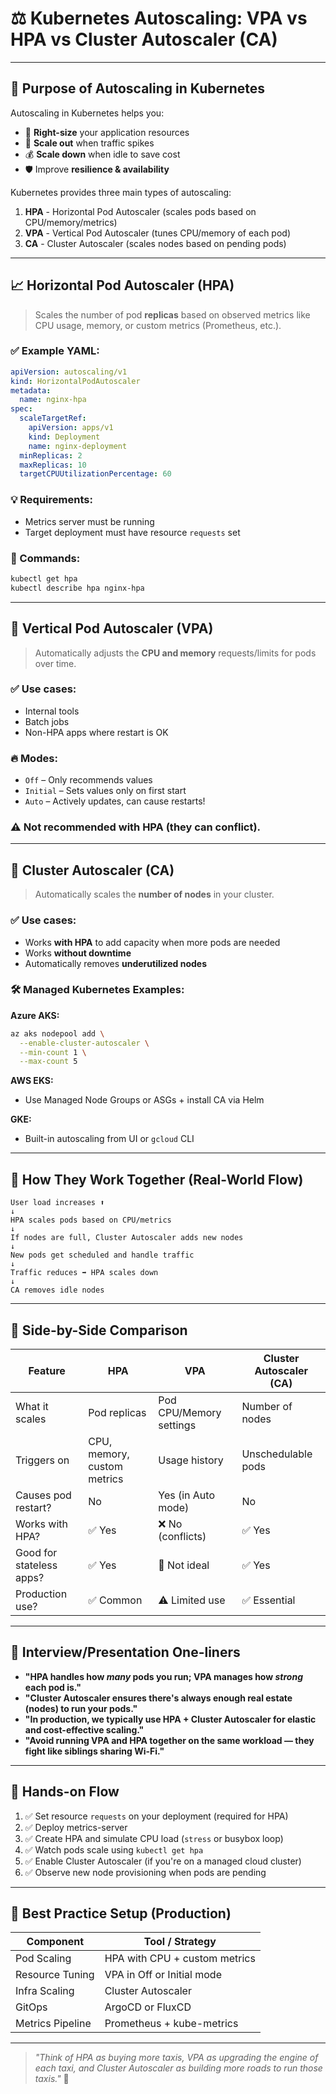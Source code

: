 # ⚖️ Kubernetes Autoscaling: VPA vs HPA vs Cluster Autoscaler (CA)

---

## 🎯 Purpose of Autoscaling in Kubernetes

Autoscaling in Kubernetes helps you:
- 🧠 **Right-size** your application resources
- 🚀 **Scale out** when traffic spikes
- 💰 **Scale down** when idle to save cost
- 🛡️ Improve **resilience & availability**

Kubernetes provides three main types of autoscaling:

1. **HPA** - Horizontal Pod Autoscaler (scales pods based on CPU/memory/metrics)
2. **VPA** - Vertical Pod Autoscaler (tunes CPU/memory of each pod)
3. **CA** - Cluster Autoscaler (scales nodes based on pending pods)

---

## 📈 Horizontal Pod Autoscaler (HPA)

> Scales the number of pod **replicas** based on observed metrics like CPU usage, memory, or custom metrics (Prometheus, etc.).

### ✅ Example YAML:
```yaml
apiVersion: autoscaling/v1
kind: HorizontalPodAutoscaler
metadata:
  name: nginx-hpa
spec:
  scaleTargetRef:
    apiVersion: apps/v1
    kind: Deployment
    name: nginx-deployment
  minReplicas: 2
  maxReplicas: 10
  targetCPUUtilizationPercentage: 60
````

### 💡 Requirements:

* Metrics server must be running
* Target deployment must have resource `requests` set

### 🔧 Commands:

```bash
kubectl get hpa
kubectl describe hpa nginx-hpa
```

---

## 📏 Vertical Pod Autoscaler (VPA)

> Automatically adjusts the **CPU and memory** requests/limits for pods over time.

### ✅ Use cases:

* Internal tools
* Batch jobs
* Non-HPA apps where restart is OK

### 🔥 Modes:

* `Off` – Only recommends values
* `Initial` – Sets values only on first start
* `Auto` – Actively updates, can cause restarts!

### ⚠️ Not recommended **with HPA** (they can conflict).

---

## 🚀 Cluster Autoscaler (CA)

> Automatically scales the **number of nodes** in your cluster.

### ✅ Use cases:

* Works **with HPA** to add capacity when more pods are needed
* Works **without downtime**
* Automatically removes **underutilized nodes**

### 🛠 Managed Kubernetes Examples:

**Azure AKS:**

```bash
az aks nodepool add \
  --enable-cluster-autoscaler \
  --min-count 1 \
  --max-count 5
```

**AWS EKS:**

* Use Managed Node Groups or ASGs + install CA via Helm

**GKE:**

* Built-in autoscaling from UI or `gcloud` CLI

---

## 🔄 How They Work Together (Real-World Flow)

```text
User load increases ⬆️
↓
HPA scales pods based on CPU/metrics
↓
If nodes are full, Cluster Autoscaler adds new nodes
↓
New pods get scheduled and handle traffic
↓
Traffic reduces ➡️ HPA scales down
↓
CA removes idle nodes
```

---

## 🔬 Side-by-Side Comparison

| Feature                  | HPA                         | VPA                     | Cluster Autoscaler (CA) |
| ------------------------ | --------------------------- | ----------------------- | ----------------------- |
| What it scales           | Pod replicas                | Pod CPU/Memory settings | Number of nodes         |
| Triggers on              | CPU, memory, custom metrics | Usage history           | Unschedulable pods      |
| Causes pod restart?      | No                          | Yes (in Auto mode)      | No                      |
| Works with HPA?          | ✅ Yes                       | ❌ No (conflicts)        | ✅ Yes                   |
| Good for stateless apps? | ✅ Yes                       | 🚫 Not ideal            | ✅ Yes                   |
| Production use?          | ✅ Common                    | ⚠️ Limited use          | ✅ Essential             |

---

## 🧠 Interview/Presentation One-liners

* **"HPA handles how *many* pods you run; VPA manages how *strong* each pod is."**
* **"Cluster Autoscaler ensures there's always enough real estate (nodes) to run your pods."**
* **"In production, we typically use HPA + Cluster Autoscaler for elastic and cost-effective scaling."**
* **"Avoid running VPA and HPA together on the same workload — they fight like siblings sharing Wi-Fi."**

---

## 🧪 Hands-on Flow

1. ✅ Set resource `requests` on your deployment (required for HPA)
2. ✅ Deploy metrics-server
3. ✅ Create HPA and simulate CPU load (`stress` or busybox loop)
4. ✅ Watch pods scale using `kubectl get hpa`
5. ✅ Enable Cluster Autoscaler (if you're on a managed cloud cluster)
6. ✅ Observe new node provisioning when pods are pending

---

## 🧠 Best Practice Setup (Production)

| Component        | Tool / Strategy               |
| ---------------- | ----------------------------- |
| Pod Scaling      | HPA with CPU + custom metrics |
| Resource Tuning  | VPA in Off or Initial mode    |
| Infra Scaling    | Cluster Autoscaler            |
| GitOps           | ArgoCD or FluxCD              |
| Metrics Pipeline | Prometheus + kube-metrics     |

---

> *"Think of HPA as buying more taxis, VPA as upgrading the engine of each taxi, and Cluster Autoscaler as building more roads to run those taxis."* 🚖


